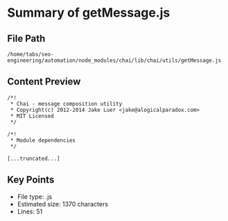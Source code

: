 # Summary of getMessage.js
  
## File Path
`/home/tabs/seo-engineering/automation/node_modules/chai/lib/chai/utils/getMessage.js`

## Content Preview
```
/*!
 * Chai - message composition utility
 * Copyright(c) 2012-2014 Jake Luer <jake@alogicalparadox.com>
 * MIT Licensed
 */

/*!
 * Module dependencies
 */

[...truncated...]
```

## Key Points
- File type: .js
- Estimated size: 1370 characters
- Lines: 51
